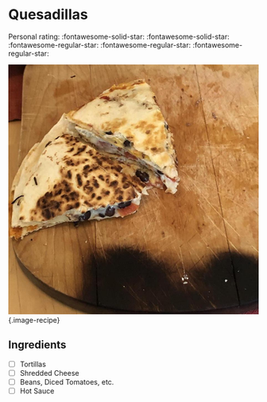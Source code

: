 # Quesadillas

<!-- {cts} rating=2; (User can specify rating on scale of 1-5) -->

Personal rating: :fontawesome-solid-star: :fontawesome-solid-star: :fontawesome-regular-star: :fontawesome-regular-star: :fontawesome-regular-star:

<!-- {cte} -->

<!-- {cts} name_image=quesadillas.jpeg; (User can specify image name) -->

![quesadillas.jpeg](./quesadillas.jpeg){.image-recipe}

<!-- {cte} -->

## Ingredients

- [ ] Tortillas
- [ ] Shredded Cheese
- [ ] Beans, Diced Tomatoes, etc.
- [ ] Hot Sauce
